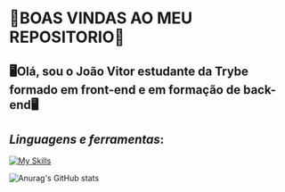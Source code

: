 # 👾BOAS VINDAS AO MEU REPOSITORIO👾
## 🖥️Olá, sou o João Vitor estudante da Trybe formado em front-end e em formação de back-end🖥️


## **_Linguagens e ferramentas_**: 
[![My Skills](https://skillicons.dev/icons?i=js,html,css,nodejs,react,docker,git,linkedin,linux,redux,vscode,mysql)](https://skillicons.dev)

![Anurag's GitHub stats](https://github-readme-stats.vercel.app/api?username=jhow212&show_icons=true&theme=tokyonight)
